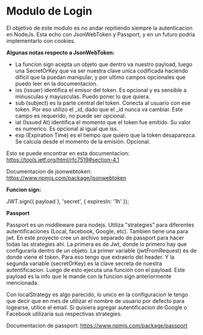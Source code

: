 # Modulo de Login

El objetivo de este modulo es no andar repitiendo siempre la autenticacion en NodeJs. Esta echo con JsonWebToken y Passport, y en un futuro podria implementarlo con cookies.

<b>Algunas notas respecto a JsonWebToken:</b>
- La funcion sign acepta un objeto que dentro va nuestro payload, luego una SecretOrKey que va ser nuestra clave unica codificada haciendo dificil que la puedan manipular, y por ultimo campos opcionales que puedo leer en la documentacion.
- iss (issuer) identifica el emisor del token. Es opcional y es sensible a minusculas y mayusculas. Puedo poner lo que quiera.
- sub (subject) es la parte central del token. Conecta al usuario con ese token. Por eso utilizo el _id, dado que el _id nunca va cambiar. Este campo es requerido, no puede ser opcional.
- iat (Issued At) identifica el momento que el token fue emitido. Su valor es numerico. Es opcional al igual que iss.
- exp (Expiration Time) es el tiempo que quiero que la token desaparezca. Se calcula desde el momento de la emisión. Opcional.

Esto se puede encontrar en esta documentacion: https://tools.ietf.org/html/rfc7519#section-4.1

Documentacion de jsonwebtoken: https://www.npmjs.com/package/jsonwebtoken

<b>Funcion sign:</b>

JWT.sign({
  payload
}, 'secret', { expiresIn: '1h' });


<b>Passport</b>

Passport es un middleware para nodejs. Utiliza "strategies" para diferentes autentificaciones (Local, facebook, Google, etc). Tambien tiene una para jwt. En este proyecto cree un archivo separado de passport para hacer todas las strategies ahi. La primera es de Jwt, donde lo primero hay que configurarla dentro de un objeto.
La primer variable (jwtFromRequest) es de donde viene el token. Para eso tengo que extraerlo del header. Y la segunda variable (secretOrKey) es la clave secreta de nuestra autentificacion.
Luego de esto ejecuta una funcion con el payload. Este payload es la info que le mande con la funcion sign anteriormente mencionada.

Con localStrategy es algo parecido, lo unico en la configuracion le tengo que decir que en mes de utilizar el nombre de usuario por defecto para logearse, utilice el email. Si quisiera agregar autentificacion de Google o Facebook utilizaria sus respectivas strategies.

Documentacion de passport: https://www.npmjs.com/package/passport
